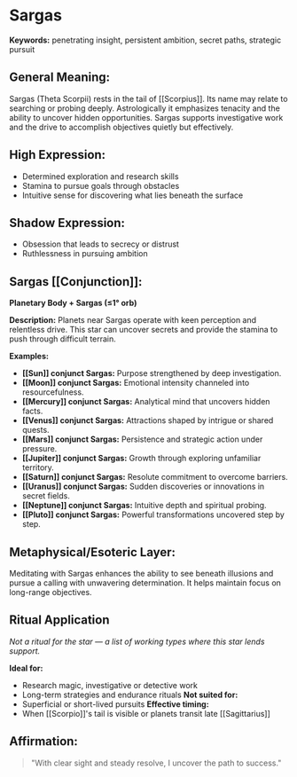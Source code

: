 # Sargas


**Keywords:** penetrating insight, persistent ambition, secret paths, strategic pursuit

## General Meaning:
Sargas (Theta Scorpii) rests in the tail of [[Scorpius]]. Its name may relate to searching or probing deeply. Astrologically it emphasizes tenacity and the ability to uncover hidden opportunities. Sargas supports investigative work and the drive to accomplish objectives quietly but effectively.

## High Expression:
- Determined exploration and research skills
- Stamina to pursue goals through obstacles
- Intuitive sense for discovering what lies beneath the surface

## Shadow Expression:
- Obsession that leads to secrecy or distrust
- Ruthlessness in pursuing ambition

## Sargas [[Conjunction]]:

**Planetary Body + Sargas (≤1° orb)**

**Description:**
Planets near Sargas operate with keen perception and relentless drive. This star can uncover secrets and provide the stamina to push through difficult terrain.

**Examples:**
- **[[Sun]] conjunct Sargas:** Purpose strengthened by deep investigation.
- **[[Moon]] conjunct Sargas:** Emotional intensity channeled into resourcefulness.
- **[[Mercury]] conjunct Sargas:** Analytical mind that uncovers hidden facts.
- **[[Venus]] conjunct Sargas:** Attractions shaped by intrigue or shared quests.
- **[[Mars]] conjunct Sargas:** Persistence and strategic action under pressure.
- **[[Jupiter]] conjunct Sargas:** Growth through exploring unfamiliar territory.
- **[[Saturn]] conjunct Sargas:** Resolute commitment to overcome barriers.
- **[[Uranus]] conjunct Sargas:** Sudden discoveries or innovations in secret fields.
- **[[Neptune]] conjunct Sargas:** Intuitive depth and spiritual probing.
- **[[Pluto]] conjunct Sargas:** Powerful transformations uncovered step by step.

## Metaphysical/Esoteric Layer:
Meditating with Sargas enhances the ability to see beneath illusions and pursue a calling with unwavering determination. It helps maintain focus on long-range objectives.

## Ritual Application
*Not a ritual for the star — a list of working types where this star lends support.*

**Ideal for:**
- Research magic, investigative or detective work
- Long-term strategies and endurance rituals
**Not suited for:**
- Superficial or short-lived pursuits
**Effective timing:**
- When [[Scorpio]]'s tail is visible or planets transit late [[Sagittarius]]

## Affirmation:

> "With clear sight and steady resolve, I uncover the path to success."

